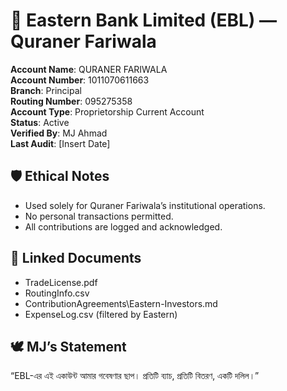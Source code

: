 # 🏦 Eastern Bank Limited (EBL) — Quraner Fariwala

**Account Name**: QURANER FARIWALA  
**Account Number**: 1011070611663  
**Branch**: Principal  
**Routing Number**: 095275358  
**Account Type**: Proprietorship Current Account  
**Status**: Active  
**Verified By**: MJ Ahmad  
**Last Audit**: [Insert Date]

## 🛡️ Ethical Notes
- Used solely for Quraner Fariwala’s institutional operations.
- No personal transactions permitted.
- All contributions are logged and acknowledged.

## 📘 Linked Documents
- TradeLicense.pdf  
- RoutingInfo.csv  
- ContributionAgreements\Eastern-Investors.md  
- ExpenseLog.csv (filtered by Eastern)

## 🕊️ MJ’s Statement
“EBL-এর এই একাউন্ট আমার গবেষণার ছাপ। প্রতিটি ব্যাচ, প্রতিটি বিতরণ, একটি দলিল।”
